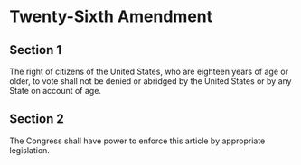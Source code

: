 # Twenty-Sixth Amendment

## Section 1

The right of citizens of the United States, who are eighteen years of age or older, to vote shall not be denied or abridged by the United States or by any State on account of age.

## Section 2

The Congress shall have power to enforce this article by appropriate legislation.
